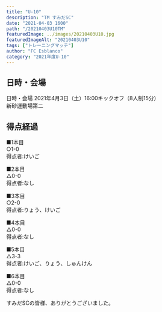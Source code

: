 ```yaml
---
title: "U-10"
description: "TM すみだSC"
date: "2021-04-03 1600"
path: "/20210403U10TM"
featuredImage: ../images/20210403U10.jpg
featuredImageAlt: "20210403U10"
tags: ["トレーニングマッチ"]
author: "FC Esblanco"
category: "2021年度U-10"
---
```



## 日時・会場

日時・会場
2021年4月3日（土）16:00キックオフ（8人制15分）<br>
新砂運動場第二

## 得点経過


■1本目  
○1-0  
得点者:けいご

■2本目  
△0-0  
得点者:なし

■3本目  
○2-0  
得点者:りょう、けいご

■4本目  
△0-0  
得点者:なし

■5本目  
△3-3  
得点者:けいご、りょう、しゅんけん

■6本目  
△0-0  
得点者:なし


すみだSCの皆様、ありがとうございました。

